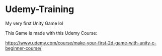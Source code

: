 # Udemy-Training
My very first Unity Game lol

This Game is made with this Udemy Course:

https://www.udemy.com/course/make-your-first-2d-game-with-unity-c-beginner-course/
